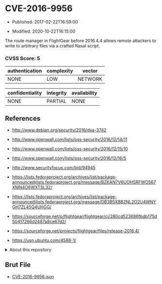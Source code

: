 # CVE-2016-9956

- Published: 2017-02-22T16:59:00

- Modified: 2020-10-22T16:15:00

The route manager in FlightGear before 2016.4.4 allows remote attackers to write to arbitrary files via a crafted Nasal script.

### CVSS Score: **5**

| authentication | complexity | vector |
| --- | --- | --- |
| NONE | LOW | NETWORK |

| confidentiality | integrity | availability |
| --- | --- | --- |
| NONE | PARTIAL | NONE |

## References

* http://www.debian.org/security/2016/dsa-3742

* http://www.openwall.com/lists/oss-security/2016/12/14/11

* http://www.openwall.com/lists/oss-security/2016/12/15/10

* http://www.openwall.com/lists/oss-security/2016/12/16/5

* http://www.securityfocus.com/bid/94945

* https://lists.fedoraproject.org/archives/list/package-announce@lists.fedoraproject.org/message/BZKAN7V6UOHSRFWO567XMN4O6WXTSL32/

* https://lists.fedoraproject.org/archives/list/package-announce@lists.fedoraproject.org/message/DB3B5XBB2NL2O2U4WNYGH7ZL45Q4UHGG/

* https://sourceforge.net/p/flightgear/flightgear/ci/280cd523686fbdb175d50417266d2487a8ce67d2/

* https://sourceforge.net/projects/flightgear/files/release-2016.4/

* https://usn.ubuntu.com/4588-1/

<details>
<summary>About this repository</summary> 

  This repository is part of the project [Live Hack CVE](https://github.com/Live-Hack-CVE). Main website can be found [www.live-hack.org](https://www.live-hack.org) 
  
  Made by [Sn0wAlice](https://github.com/Sn0wAlice) for the people that care about security and need to have a feed of the latest CVEs. Hope you enjoy it, don't forget to star the repo and follow me on [Twitter](https://twitter.com/Sn0wAlice) and [Github](https://github.com/Sn0wAlice). And that is my [personnal website](https://www.alice-snow.me/)

  - [Home Page](https://github.com/Live-Hack-CVE)
  - [Framework](https://github.com/Live-Hack-CVE/cve-framework)
  - [CVE database](https://github.com/Live-Hack-CVE/full_database)
  - [Changelog](https://github.com/Live-Hack-CVE/Changelog)
</details>

## Brut File

* [CVE-2016-9956.json](https://raw.githubusercontent.com/Live-Hack-CVE/full_database/main/cves/2016/CVE-2016-9956.json)

